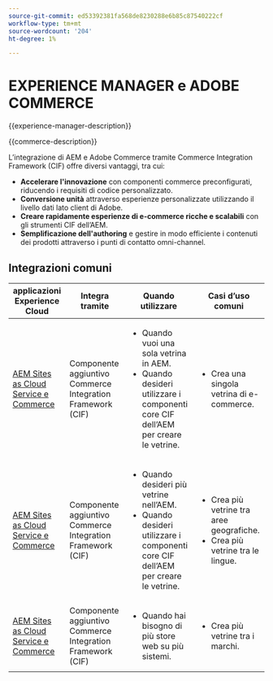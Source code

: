 ```yaml
---
source-git-commit: ed53392381fa568de8230288e6b85c87540222cf
workflow-type: tm+mt
source-wordcount: '204'
ht-degree: 1%

---
```



# EXPERIENCE MANAGER e ADOBE COMMERCE

{{experience-manager-description}}

{{commerce-description}}

L’integrazione di AEM e Adobe Commerce tramite Commerce Integration Framework (CIF) offre diversi vantaggi, tra cui:

+ **Accelerare l&#39;innovazione** con componenti commerce preconfigurati, riducendo i requisiti di codice personalizzato.
+ **Conversione unità** attraverso esperienze personalizzate utilizzando il livello dati lato client di Adobe.
+ **Creare rapidamente esperienze di e-commerce ricche e scalabili** con gli strumenti CIF dell’AEM.
+ **Semplificazione dell&#39;authoring** e gestire in modo efficiente i contenuti dei prodotti attraverso i punti di contatto omni-channel.

## Integrazioni comuni

<table>
    <thead>
        <tr>
            <th>applicazioni Experience Cloud</th>
            <th>Integra tramite</th>
            <th>Quando utilizzare</th>
            <th>Casi d’uso comuni</th>
        </tr>
    </thead>
    <tbody>
        <tr>
            <td><a href="https://experienceleague.adobe.com/docs/experience-manager-cloud-service/content/content-and-commerce/storefront/getting-started.html" target="_blank" rel="noreferrer">AEM Sites as Cloud Service e Commerce</a></td>
            <td>Componente aggiuntivo Commerce Integration Framework (CIF)</td>
            <td>
                <ul>
                    <li>Quando vuoi una sola vetrina in AEM.</li>
                    <li>Quando desideri utilizzare i componenti core CIF dell’AEM per creare le vetrine.</li>
                </ul>
            </td>
            <td>
                <ul>
                    <li>
                        Crea una singola vetrina di e-commerce.
                    </li>
                </ul>
            </td>
        </tr>
        <tr>
            <td><a href="https://experienceleague.adobe.com/docs/experience-manager-cloud-service/content/content-and-commerce/storefront/administering/multi-store-setup.html" target="_blank" rel="noreferrer">AEM Sites as Cloud Service e Commerce</a></td>
            <td>Componente aggiuntivo Commerce Integration Framework (CIF)</td>
            <td>
                <ul>
                    <li>Quando desideri più vetrine nell’AEM.</li>
                    <li>Quando desideri utilizzare i componenti core CIF dell’AEM per creare le vetrine.</li>
                </ul>
            </td>
            <td>
                <ul>
                    <li>Crea più vetrine tra aree geografiche.</li>
                    <li>Crea più vetrine tra le lingue.</li>
                </ul>
            </td>
        </tr>
        <tr>
            <td><a href="https://experienceleague.adobe.com/docs/experience-manager-cloud-service/content/content-and-commerce/storefront/administering/multiple-commerce-systems-setup.html" target="_blank" rel="noreferrer">AEM Sites as Cloud Service e Commerce</a></td>
            <td>Componente aggiuntivo Commerce Integration Framework (CIF)</td>
            <td>
                <ul><li>Quando hai bisogno di più store web su più sistemi.</li></ul>
            </td>
            <td>
                <ul><li>Crea più vetrine tra i marchi.</li></ul>
            </td>
        </tr>
    </tbody>          
</table>
